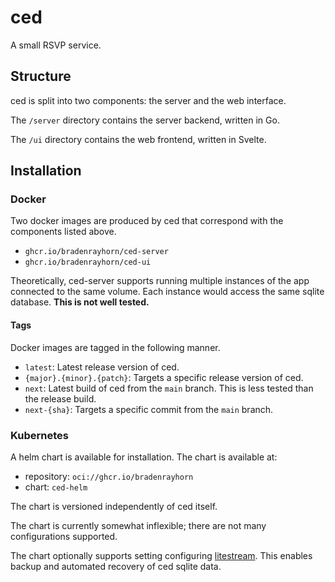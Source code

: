 # ced

A small RSVP service.

## Structure

ced is split into two components: the server and the web interface.

The `/server` directory contains the server backend, written in Go.

The `/ui` directory contains the web frontend, written in Svelte.

## Installation

### Docker

Two docker images are produced by ced that correspond with the components listed above.

- `ghcr.io/bradenrayhorn/ced-server`
- `ghcr.io/bradenrayhorn/ced-ui`

Theoretically, ced-server supports running multiple instances of the app connected to the same volume.
Each instance would access the same sqlite database.
**This is not well tested.**

#### Tags

Docker images are tagged in the following manner.

- `latest`: Latest release version of ced.
- `{major}.{minor}.{patch}`: Targets a specific release version of ced.
- `next`: Latest build of ced from the `main` branch. This is less tested than the release build.
- `next-{sha}`: Targets a specific commit from the `main` branch.

### Kubernetes

A helm chart is available for installation. The chart is available at:

- repository: `oci://ghcr.io/bradenrayhorn`
- chart: `ced-helm`

The chart is versioned independently of ced itself.

The chart is currently somewhat inflexible; there are not many configurations supported.

The chart optionally supports setting configuring [litestream](https://litestream.io/).
This enables backup and automated recovery of ced sqlite data.


